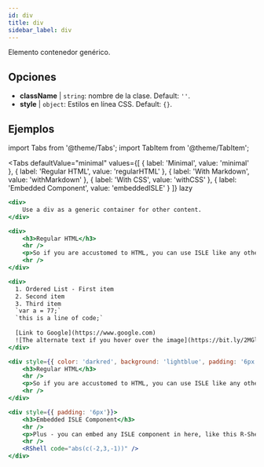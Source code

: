 ```yaml
---
id: div
title: div
sidebar_label: div
---
```


Elemento contenedor genérico.

## Opciones

* __className__ | `string`: nombre de la clase. Default: `''`.
* __style__ | `object`: Estilos en línea CSS. Default: `{}`.


## Ejemplos

import Tabs from '@theme/Tabs';
import TabItem from '@theme/TabItem';

<Tabs
    defaultValue="minimal"
    values={[
        { label: 'Minimal', value: 'minimal' },
        { label: 'Regular HTML', value: 'regularHTML' },
        { label: 'With Markdown', value: 'withMarkdown' },
        { label: 'With CSS', value: 'withCSS' },
        { label: 'Embedded Component', value: 'embeddedISLE' }
    ]}
    lazy
>
<TabItem value="minimal">

```jsx live
<div>
    Use a div as a generic container for other content.
</div>
```

</TabItem>

<TabItem value="regularHTML">

```jsx live
<div>
    <h3>Regular HTML</h3>
    <hr />
    <p>So if you are accustomed to HTML, you can use ISLE like any other HTML editor</p>
    <hr />
</div>
```
</TabItem>

<TabItem value="withMarkdown">

```jsx live
<div>
  1. Ordered List - First item
  2. Second item
  3. Third item
  `var a = 77;`
  `this is a line of code;`  
  
  [Link to Google](https://www.google.com)
  ![The alternate text if you hover over the image](https://bit.ly/2MGl7K0)
</div>
```

</TabItem>

<TabItem value="withCSS">

```jsx live
<div style={{ color: 'darkred', background: 'lightblue', padding: '6px'}}>
    <h3>Regular HTML</h3>
    <hr />
    <p>So if you are accustomed to HTML, you can use ISLE like any other HTML editor</p>
    <hr />
</div>
```
</TabItem>

<TabItem value="embeddedISLE">

```jsx live
<div style={{ padding: '6px'}}>
    <h3>Embedded ISLE Component</h3>
    <hr />
    <p>Plus - you can embed any ISLE component in here, like this R-Shell</p>
    <hr />
    <RShell code="abs(c(-2,3,-1))" />
</div>
```
</TabItem>

</Tabs>
